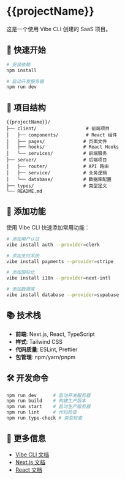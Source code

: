 # {{projectName}}

这是一个使用 Vibe CLI 创建的 SaaS 项目。

## 🚀 快速开始

```bash
# 安装依赖
npm install

# 启动开发服务器
npm run dev
```

## 📁 项目结构

```
{{projectName}}/
├── client/                  # 前端项目
│   ├── components/          # React 组件
│   ├── pages/              # 页面文件
│   ├── hooks/              # React Hooks
│   └── services/           # 前端服务
├── server/                 # 后端项目
│   ├── router/             # API 路由
│   ├── service/            # 业务逻辑
│   └── database/           # 数据库配置
├── types/                  # 类型定义
└── README.md
```

## 🔧 添加功能

使用 Vibe CLI 快速添加常用功能：

```bash
# 添加用户认证
vibe install auth --provider=clerk

# 添加支付系统
vibe install payments --provider=stripe

# 添加国际化
vibe install i18n --provider=next-intl

# 添加数据库
vibe install database --provider=supabase
```

## 📚 技术栈

- **前端**: Next.js, React, TypeScript
- **样式**: Tailwind CSS
- **代码质量**: ESLint, Prettier
- **包管理**: npm/yarn/pnpm

## 🛠️ 开发命令

```bash
npm run dev      # 启动开发服务器
npm run build    # 构建生产版本
npm run start    # 启动生产服务器
npm run lint     # 代码检查
npm run type-check # 类型检查
```

## 📖 更多信息

- [Vibe CLI 文档](https://docs.vibe-cli.com)
- [Next.js 文档](https://nextjs.org/docs)
- [React 文档](https://reactjs.org/docs) 